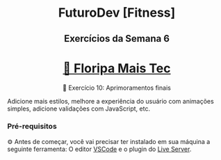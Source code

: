 <h1 align="center"> FuturoDev [Fitness] </h1>

<h2 align="center"> Exercícios da Semana 6</h2>

<h1 align="center">
    <a href="https://floripamaistec.pmf.sc.gov.br/">🔗 Floripa Mais Tec</a>
</h1>
<p align="center">🚀 Exercício 10: Aprimoramentos finais</p>

<p>Adicione mais estilos, melhore a experiência do usuário com animações simples, adicione validações com JavaScript, etc.</p>



### Pré-requisitos

⚙ Antes de começar, você vai precisar ter instalado em sua máquina a seguinte ferramenta:
O editor [VSCode](https://code.visualstudio.com/) e o plugin do [Live Server](https://marketplace.visualstudio.com/items?itemName=ritwickdey.LiveServer). 
